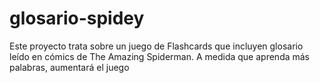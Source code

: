 # glosario-spidey
Este proyecto trata sobre un juego de Flashcards que incluyen glosario leído en cómics de The Amazing Spiderman. A medida que aprenda más palabras, aumentará el juego
